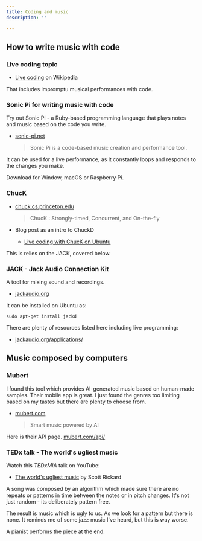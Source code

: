 ```yaml
---
title: Coding and music
description: ''

---
```

## How to write music with code

### Live coding topic

* [Live coding](https://en.wikipedia.org/wiki/Live_coding "https://en.wikipedia.org/wiki/Live_coding") on Wikipedia

That includes impromptu musical performances with code.

### Sonic Pi for writing music with code

Try out Sonic Pi - a Ruby-based programming language that plays notes and music based on the code you write.

* [sonic-pi.net](https://sonic-pi.net/)

  > Sonic Pi is a code-based music creation and performance tool.

It can be used for a live performance, as it constantly loops and responds to the changes you make.

Download for Window, macOS or Raspberry Pi.

### ChucK

* [chuck.cs.princeton.edu](https://chuck.cs.princeton.edu/ "https://chuck.cs.princeton.edu/")

  > ChucK : Strongly-timed, Concurrent, and On-the-fly
* Blog post as an intro to ChuckD
  * [Live coding with ChucK on Ubuntu](http://giovanni.curlybrackets.it/2013/02/20/live-coding-with-chuck-on-ubuntu.html )

This is relies on the JACK, covered below.

### JACK - Jack Audio Connection Kit

A tool for mixing sound and recordings.

* [jackaudio.org](https://jackaudio.org/ "https://jackaudio.org/")

It can be installed on Ubuntu as:

    sudo apt-get install jackd

There are plenty of resources listed here including live programming:

* [jackaudio.org/applications/](https://jackaudio.org/applications/ "https://jackaudio.org/applications/")

## Music composed by computers

### Mubert

I found this tool which provides AI-generated music based on human-made samples. Their mobile app is great. I just found the genres too limiting based on my tastes but there are plenty to choose from.

* [mubert.com](https://mubert.com/)

  > Smart music powered by AI

Here is their API page. [mubert.com/api/](https://mubert.com/api/ "https://mubert.com/api/")

### TEDx talk - The world's ugliest music

Watch this _TEDxMIA_ talk on YouTube:

* [The world's ugliest music](https://www.youtube.com/watch?v=RENk9PK06AQ) by Scott Rickard

A song was composed by an algorithm which made sure there are no repeats or patterns in time between the notes or in pitch changes. It's not just random - its deliberately pattern free.

The result is music which is ugly to us. As we look for a pattern but there is none. It reminds me of some jazz music I've heard, but this is way worse.

A pianist performs the piece at the end.